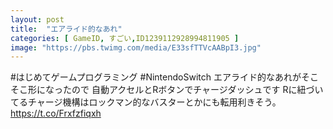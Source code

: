 ```yaml
---
layout: post
title:  "エアライド的なあれ"
categories: [ GameID, すごい,ID1239112928994811905 ]
image: "https://pbs.twimg.com/media/E33sfTTVcAABpI3.jpg"
---
```

#はじめてゲームプログラミング #NintendoSwitch
エアライド的なあれがそこそこ形になったので
自動アクセルとRボタンでチャージダッシュです
Rに紐づいてるチャージ機構はロックマン的なバスターとかにも転用利きそう。 https://t.co/Frxfzfiqxh
